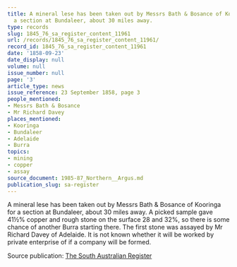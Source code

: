 ```yaml
---
title: A mineral lese has been taken out by Messrs Bath & Bosance of Kooringa for
  a section at Bundaleer, about 30 miles away.
type: records
slug: 1845_76_sa_register_content_11961
url: /records/1845_76_sa_register_content_11961/
record_id: 1845_76_sa_register_content_11961
date: '1858-09-23'
date_display: null
volume: null
issue_number: null
page: '3'
article_type: news
issue_reference: 23 September 1858, page 3
people_mentioned:
- Messrs Bath & Bosance
- Mr Richard Davey
places_mentioned:
- Kooringa
- Bundaleer
- Adelaide
- Burra
topics:
- mining
- copper
- assay
source_document: 1985-87_Northern__Argus.md
publication_slug: sa-register
---
```


A mineral lese has been taken out by Messrs Bath & Bosance of Kooringa for a section at Bundaleer, about 30 miles away.  A picked sample gave 41½% copper and rough stone on the surface 28 and 32%, so there is some chance of another Burra starting there.  The first stone was assayed by Mr Richard Davey of Adelaide.  It is not known whether it will be worked by private enterprise of if a company will be formed.

Source publication: [The South Australian Register](/publications/sa-register/)
